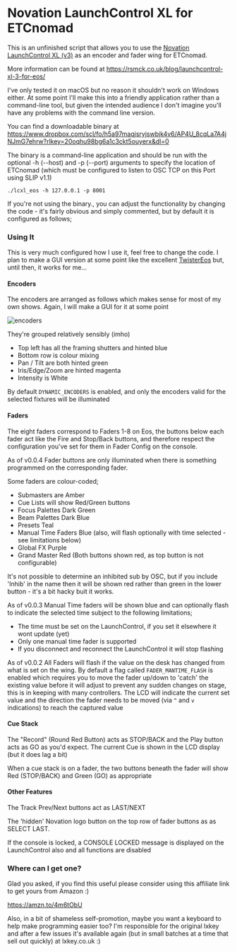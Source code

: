 # Novation LaunchControl XL for ETCnomad

This is an unfinished script that allows you to use the [Novation LaunchControl XL (v3)](https://amzn.to/4m6tObU) as an encoder and fader wing for ETCnomad.

More information can be found at https://rsmck.co.uk/blog/launchcontrol-xl-3-for-eos/

I've only tested it on macOS but no reason it shouldn't work on Windows either. At some point I'll make this into a friendly application rather than a command-line tool, but given the intended audience I don't imagine you'll have any problems with the command line version. 

You can find a downloadable binary at https://www.dropbox.com/scl/fo/h5a97maqjsryjswbjk4v6/AP4U_8cqLa7A4jNJmG7ehrw?rlkey=20oqhu98bg6a1c3ckt5ouyerx&dl=0 

The binary is a command-line application and should be run with the optional -h (--host) and -p (--port) arguments to specify the location of ETCnomad (which must be configured to listen to OSC TCP on this Port using SLIP v1.1)

```
./lcxl_eos -h 127.0.0.1 -p 8001
```

If you're not using the binary., you can adjust the functionality by changing the code - it's fairly obvious and simply commented, but by default it is configured as follows;

### Using It

This is very much configured how I use it, feel free to change the code. I plan to make a GUI version at some point like the excellent [TwisterEos](https://en.nolaskey.com/twistereos) but, until then, it works for me...

#### Encoders

The encoders are arranged as follows which makes sense for most of my own shows. Again, I will make a GUI for it at some point

![encoders](https://github.com/user-attachments/assets/c3e1d9bf-6411-45c1-b6c5-62712db40ba6)

They're grouped relatively sensibly (imho)
- Top left has all the framing shutters and hinted blue
- Bottom row is colour mixing
- Pan / Tilt are both hinted green
- Iris/Edge/Zoom are hinted magenta
- Intensity is White

By default `DYNAMIC_ENCODERS` is enabled, and only the encoders valid for the selected fixtures will be illuminated 

#### Faders

The eight faders correspond to Faders 1-8 on Eos, the buttons below each fader act like the Fire and Stop/Back buttons, and therefore respect the configuration you've set for them in Fader Config on the console. 

As of v0.0.4 Fader buttons are only illuminated when there is something programmed on the corresponding fader. 

Some faders are colour-coded;
- Submasters are Amber
- Cue Lists will show Red/Green buttons
- Focus Palettes Dark Green
- Beam Palettes Dark Blue
- Presets Teal
- Manual Time Faders Blue (also, will flash optionally with time selected - see limitations below)
- Global FX Purple
- Grand Master Red (Both buttons shown red, as top button is not configurable)
 
It's not possible to determine an inhibited sub by OSC, but if you include 'Inhib' in the name then it will be shown red rather than green in the lower button - it's a bit hacky buit it works.

As of v0.0.3 Manual Time faders will be shown blue and can optionally flash to indicate the selected time subject to the following limitations;
- The time must be set on the LaunchControl, if you set it elsewhere it wont update (yet)
- Only one manual time fader is supported
- If you disconnect and reconnect the LaunchControl it will stop flashing

As of v0.0.2 All Faders will flash if the value on the desk has changed from what is set on the wing. By default a flag called `FADER_MANTIME_FLASH` is enabled which requires you to move the fader up/down to 'catch' the existing value before it will adjust to prevent any sudden changes on stage, this is in keeping with many controllers. The LCD will indicate the current set value and the direction the fader needs to be moved (via `^` and `v` indications) to reach the captured value

#### Cue Stack

The "Record" (Round Red Button) acts as STOP/BACK and the Play button acts as GO as you'd expect. The current Cue is shown in the LCD display (but it does lag a bit)

When a cue stack is on a fader, the two buttons beneath the fader will show Red (STOP/BACK) and Green (GO) as appropriate

#### Other Features

The Track Prev/Next buttons act as LAST/NEXT

The 'hidden' Novation logo button on the top row of fader buttons as as SELECT LAST.

If the console is locked, a CONSOLE LOCKED message is displayed on the LaunchControl also and all functions are disabled

### Where can I get one? 
 
Glad you asked, if you find this useful please consider using this affiliate link to get yours from Amazon :) 

https://amzn.to/4m6tObU

Also, in a bit of shameless self-promotion, maybe you want a keyboard to help make programming easier too? I'm responsible for the original lxkey and after a few issues it's available again (but in small batches at a time that sell out quickly) at lxkey.co.uk :) 
